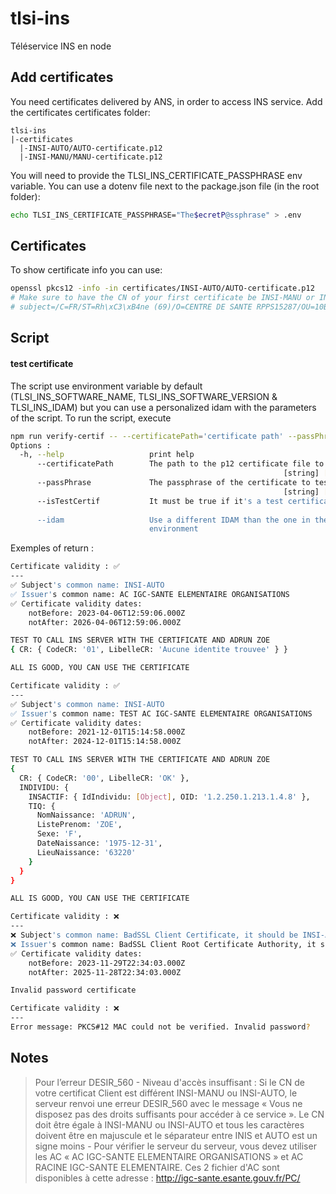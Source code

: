 # tlsi-ins

Téléservice INS en node

## Add certificates

You need certificates delivered by ANS, in order to access INS service.
Add the certificates certificates folder:

```
tlsi-ins
|-certificates
  |-INSI-AUTO/AUTO-certificate.p12
  |-INSI-MANU/MANU-certificate.p12
```

You will need to provide the TLSI_INS_CERTIFICATE_PASSPHRASE env variable.
You can use a dotenv file next to the package.json file (in the root folder):

```sh
echo TLSI_INS_CERTIFICATE_PASSPHRASE="The$ecretP@ssphrase" > .env
```

## Certificates

To show certificate info you can use:

```sh
openssl pkcs12 -info -in certificates/INSI-AUTO/AUTO-certificate.p12
# Make sure to have the CN of your first certificate be INSI-MANU or INSI-AUTO or you might run into DESIR_560
# subject=/C=FR/ST=Rh\xC3\xB4ne (69)/O=CENTRE DE SANTE RPPS15287/OU=10B0152872/CN=Padoa
```

## Script
#### test certificate
The script use environment variable by default (TLSI_INS_SOFTWARE_NAME, TLSI_INS_SOFTWARE_VERSION & TLSI_INS_IDAM) but you can use a personalized idam with the parameters of the script.
To run the script, execute

```sh
npm run verify-certif -- --certificatePath='certificate path' --passPhrase='certificate passphrase' --isTestCertif=false --idam='idam'
Options :
  -h, --help                   print help                              [boolean]
      --certificatePath        The path to the p12 certificate file to test
                                                             [string] [required]
      --passPhrase             The passphrase of the certificate to test
                                                             [string] [required]
      --isTestCertif           It must be true if it's a test certificate
                                                                       [boolean]
      --idam                   Use a different IDAM than the one in the
                               environment                              [string]
```

Exemples of return :

```sh
Certificate validity : ✅
---
✅ Subject's common name: INSI-AUTO
✅ Issuer's common name: AC IGC-SANTE ELEMENTAIRE ORGANISATIONS
✅ Certificate validity dates:
	notBefore: 2023-04-06T12:59:06.000Z
	notAfter: 2026-04-06T12:59:06.000Z

TEST TO CALL INS SERVER WITH THE CERTIFICATE AND ADRUN ZOE
{ CR: { CodeCR: '01', LibelleCR: 'Aucune identite trouvee' } }

ALL IS GOOD, YOU CAN USE THE CERTIFICATE
```

```sh
Certificate validity : ✅
---
✅ Subject's common name: INSI-AUTO
✅ Issuer's common name: TEST AC IGC-SANTE ELEMENTAIRE ORGANISATIONS
✅ Certificate validity dates:
	notBefore: 2021-12-01T15:14:58.000Z
	notAfter: 2024-12-01T15:14:58.000Z

TEST TO CALL INS SERVER WITH THE CERTIFICATE AND ADRUN ZOE
{
  CR: { CodeCR: '00', LibelleCR: 'OK' },
  INDIVIDU: {
    INSACTIF: { IdIndividu: [Object], OID: '1.2.250.1.213.1.4.8' },
    TIQ: {
      NomNaissance: 'ADRUN',
      ListePrenom: 'ZOE',
      Sexe: 'F',
      DateNaissance: '1975-12-31',
      LieuNaissance: '63220'
    }
  }
}

ALL IS GOOD, YOU CAN USE THE CERTIFICATE
```

```sh
Certificate validity : ❌
---
❌ Subject's common name: BadSSL Client Certificate, it should be INSI-AUTO or INSI-MANU
❌ Issuer's common name: BadSSL Client Root Certificate Authority, it should be AC IGC-SANTE ELEMENTAIRE ORGANISATIONS or TEST AC IGC-SANTE ELEMENTAIRE ORGANISATIONS
✅ Certificate validity dates:
	notBefore: 2023-11-29T22:34:03.000Z
	notAfter: 2025-11-28T22:34:03.000Z
 ```

```sh
Invalid password certificate

Certificate validity : ❌
---
Error message: PKCS#12 MAC could not be verified. Invalid password?
```

## Notes

> Pour l’erreur DESIR_560 - Niveau d'accès insuffisant : Si le CN de votre certificat Client est différent INSI-MANU ou INSI-AUTO, le serveur renvoi une erreur DESIR_560 avec le message « Vous ne disposez pas des droits suffisants pour accéder à ce service ». Le CN doit être égale à INSI-MANU ou INSI-AUTO et tous les caractères doivent être en majuscule et le séparateur entre INIS et AUTO est un signe moins -
> Pour vérifier le serveur du serveur, vous devez utiliser les AC « AC IGC-SANTE ELEMENTAIRE ORGANISATIONS » et AC RACINE IGC-SANTE ELEMENTAIRE. Ces 2 fichier d'AC sont disponibles à cette adresse : http://igc-sante.esante.gouv.fr/PC/
